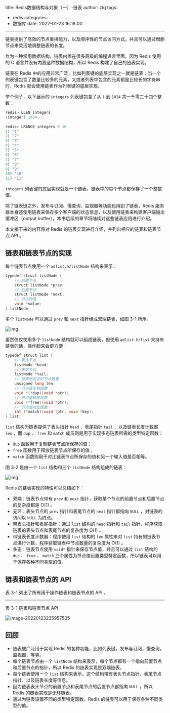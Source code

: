 title: Redis数据结构与对象（一）-链表
author: ztq
tags:
  - redis
categories:
  - 数据库
date: 2022-01-23 16:18:00

---

链表提供了高效的节点重排能力，以及顺序性的节点访问方式，并且可以通过增删节点来灵活地调整链表的长度。

作为一种常用数据结构，链表内置在很多高级的编程语言里面，因为 Redis 使用的 C 语言并没有内置这种数据结构，所以 Redis 构建了自己的链表实现。

链表在 Redis 中的应用非常广泛，比如列表键的底层实现之一就是链表：当一个列表键包含了数量比较多的元素，又或者列表中包含的元素都是比较长的字符串时，Redis 就会使用链表作为列表键的底层实现。

举个例子，以下展示的 `integers` 列表键包含了从 `1` 到 `1024` 共一千零二十四个整数：

```java
redis> LLEN integers
(integer) 1024
 
redis> LRANGE integers 0 10
1) "1"
2) "2"
3) "3"
4) "4"
5) "5"
6) "6"
7) "7"
8) "8"
9) "9"
10) "10"
11) "11"
```

`integers` 列表键的底层实现就是一个链表，链表中的每个节点都保存了一个整数值。

除了链表键之外，发布与订阅、慢查询、监视器等功能也用到了链表，Redis 服务器本身还使用链表来保存多个客户端的状态信息，以及使用链表来构建客户端输出缓冲区（output buffer），本书后续的章节将陆续对这些链表应用进行介绍。

本文接下来的内容将对 Redis 的链表实现进行介绍，并列出相应的链表和链表节点 API 。

## 链表和链表节点的实现

每个链表节点使用一个 `adlist.h/listNode` 结构来表示：

```java
typedef struct listNode {
    // 前置节点
    struct listNode *prev;
    // 后置节点
    struct listNode *next;
    // 节点的值
    void *value;
} listNode;
```

多个 `listNode` 可以通过 `prev` 和 `next` 指针组成双端链表，如图 3-1 所示。

![img](/img/df56c6c619c3e1efb6f6140d56f67bcd.png)

虽然仅仅使用多个 `listNode` 结构就可以组成链表，但使用 `adlist.h/list` 来持有链表的话，操作起来会更方便：

```java
typedef struct list {
    // 表头节点
    listNode *head;
    // 表尾节点
    listNode *tail;
    // 链表所包含的节点数量
    unsigned long len;
    // 节点值复制函数
    void *(*dup)(void *ptr);
    // 节点值释放函数
    void (*free)(void *ptr);
    // 节点值对比函数
    int (*match)(void *ptr, void *key);
} list;
```

`list` 结构为链表提供了表头指针 `head` 、表尾指针 `tail` ，以及链表长度计数器 `len` ，而 `dup` 、 `free` 和 `match` 成员则是用于实现多态链表所需的类型特定函数：

- `dup` 函数用于复制链表节点所保存的值；
- `free` 函数用于释放链表节点所保存的值；
- `match` 函数则用于对比链表节点所保存的值和另一个输入值是否相等。

图 3-2 是由一个 `list` 结构和三个 `listNode` 结构组成的链表：

![img](/img/591a3d39db7558c3fd1db79821abec5e.png)

Redis 的链表实现的特性可以总结如下：

- 双端：链表节点带有 `prev` 和 `next` 指针，获取某个节点的前置节点和后置节点的复杂度都是 O(1) 。
- 无环：表头节点的 `prev` 指针和表尾节点的 `next` 指针都指向 `NULL` ，对链表的访问以 `NULL` 为终点。
- 带表头指针和表尾指针：通过 `list` 结构的 `head` 指针和 `tail` 指针，程序获取链表的表头节点和表尾节点的复杂度为 O(1) 。
- 带链表长度计数器：程序使用 `list` 结构的 `len` 属性来对 `list` 持有的链表节点进行计数，程序获取链表中节点数量的复杂度为 O(1) 。
- 多态：链表节点使用 `void*` 指针来保存节点值，并且可以通过 `list` 结构的 `dup` 、 `free` 、 `match` 三个属性为节点值设置类型特定函数，所以链表可以用于保存各种不同类型的值。

## 链表和链表节点的 API

表 3-1 列出了所有用于操作链表和链表节点的 API 。

------

表 3-1 链表和链表节点 API

![image-20220123235957505](/img/image-20220123235957505.png)

## 回顾

- 链表被广泛用于实现 Redis 的各种功能，比如列表键，发布与订阅，慢查询，监视器，等等。
- 每个链表节点由一个 `listNode` 结构来表示，每个节点都有一个指向前置节点和后置节点的指针，所以 Redis 的链表实现是双端链表。
- 每个链表使用一个 `list` 结构来表示，这个结构带有表头节点指针、表尾节点指针、以及链表长度等信息。
- 因为链表表头节点的前置节点和表尾节点的后置节点都指向 `NULL` ，所以 Redis 的链表实现是无环链表。
- 通过为链表设置不同的类型特定函数，Redis 的链表可以用于保存各种不同类型的值。
